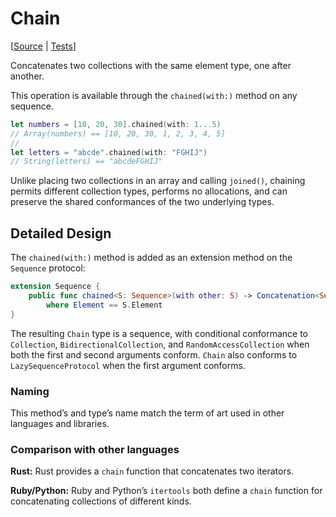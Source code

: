 # Chain

[[Source](https://github.com/apple/swift-algorithms/blob/main/Sources/Algorithms/Chain.swift) | 
 [Tests](https://github.com/apple/swift-algorithms/blob/main/Tests/SwiftAlgorithmsTests/ChainTests.swift)]

Concatenates two collections with the same element type, one after another.

This operation is available through the `chained(with:)` method on any sequence.

```swift
let numbers = [10, 20, 30].chained(with: 1...5)
// Array(numbers) == [10, 20, 30, 1, 2, 3, 4, 5]
// 
let letters = "abcde".chained(with: "FGHIJ")
// String(letters) == "abcdeFGHIJ"
```

Unlike placing two collections in an array and calling `joined()`, chaining
permits different collection types, performs no allocations, and can preserve
the shared conformances of the two underlying types.

## Detailed Design

The `chained(with:)` method is added as an extension method on the `Sequence`
protocol:

```swift
extension Sequence {
    public func chained<S: Sequence>(with other: S) -> Concatenation<Self, S>
        where Element == S.Element
}
```

The resulting `Chain` type is a sequence, with conditional conformance to
`Collection`, `BidirectionalCollection`, and `RandomAccessCollection` when both
the first and second arguments conform. `Chain` also conforms to
`LazySequenceProtocol` when the first argument conforms.

### Naming

This method’s and type’s name match the term of art used in other languages and
libraries.

### Comparison with other languages

**Rust:** Rust provides a `chain` function that concatenates two iterators.

**Ruby/Python:** Ruby and Python’s `itertools` both define a `chain` function
for concatenating collections of different kinds.
